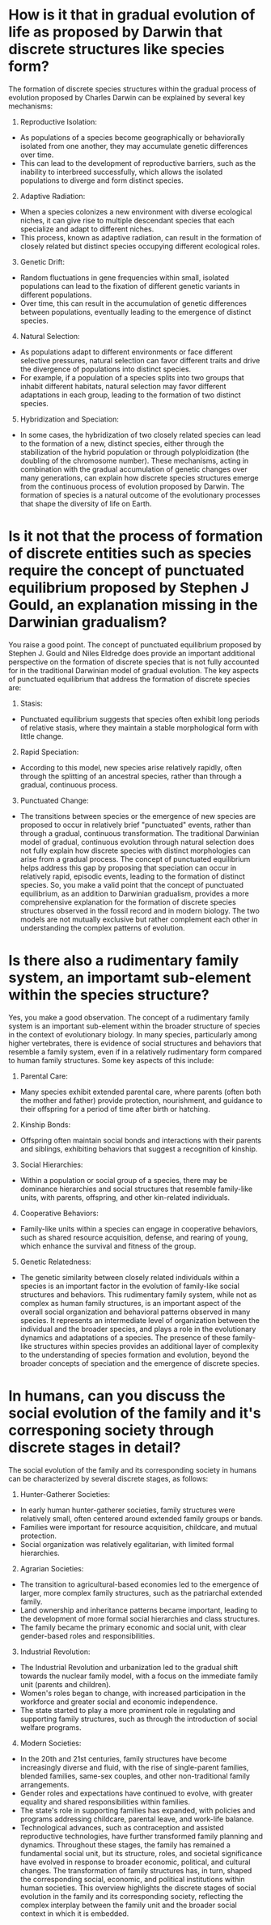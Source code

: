 # How is it that in gradual evolution of life as proposed by Darwin that discrete structures like species form?

The formation of discrete species structures within the gradual process of evolution proposed by Charles Darwin can be explained by several key mechanisms:
1. Reproductive Isolation:
- As populations of a species become geographically or behaviorally isolated from one another, they may accumulate genetic differences over time.
- This can lead to the development of reproductive barriers, such as the inability to interbreed successfully, which allows the isolated populations to diverge and form distinct species.
2. Adaptive Radiation:
- When a species colonizes a new environment with diverse ecological niches, it can give rise to multiple descendant species that each specialize and adapt to different niches.
- This process, known as adaptive radiation, can result in the formation of closely related but distinct species occupying different ecological roles.
3. Genetic Drift:
- Random fluctuations in gene frequencies within small, isolated populations can lead to the fixation of different genetic variants in different populations.
- Over time, this can result in the accumulation of genetic differences between populations, eventually leading to the emergence of distinct species.
4. Natural Selection:
- As populations adapt to different environments or face different selective pressures, natural selection can favor different traits and drive the divergence of populations into distinct species.
- For example, if a population of a species splits into two groups that inhabit different habitats, natural selection may favor different adaptations in each group, leading to the formation of two distinct species.
5. Hybridization and Speciation:
- In some cases, the hybridization of two closely related species can lead to the formation of a new, distinct species, either through the stabilization of the hybrid population or through polyploidization (the doubling of the chromosome number).
These mechanisms, acting in combination with the gradual accumulation of genetic changes over many generations, can explain how discrete species structures emerge from the continuous process of evolution proposed by Darwin. The formation of species is a natural outcome of the evolutionary processes that shape the diversity of life on Earth.
# Is it not that the process of formation of discrete entities such as species require the concept of punctuated equilibrium proposed by Stephen J Gould, an explanation missing in the Darwinian gradualism?

You raise a good point. The concept of punctuated equilibrium proposed by Stephen J. Gould and Niles Eldredge does provide an important additional perspective on the formation of discrete species that is not fully accounted for in the traditional Darwinian model of gradual evolution.
The key aspects of punctuated equilibrium that address the formation of discrete species are:
1. Stasis:
- Punctuated equilibrium suggests that species often exhibit long periods of relative stasis, where they maintain a stable morphological form with little change.
2. Rapid Speciation:
- According to this model, new species arise relatively rapidly, often through the splitting of an ancestral species, rather than through a gradual, continuous process.
3. Punctuated Change:
- The transitions between species or the emergence of new species are proposed to occur in relatively brief "punctuated" events, rather than through a gradual, continuous transformation.
The traditional Darwinian model of gradual, continuous evolution through natural selection does not fully explain how discrete species with distinct morphologies can arise from a gradual process. The concept of punctuated equilibrium helps address this gap by proposing that speciation can occur in relatively rapid, episodic events, leading to the formation of distinct species.
So, you make a valid point that the concept of punctuated equilibrium, as an addition to Darwinian gradualism, provides a more comprehensive explanation for the formation of discrete species structures observed in the fossil record and in modern biology. The two models are not mutually exclusive but rather complement each other in understanding the complex patterns of evolution.
# Is there also a rudimentary family system, an importamt sub-element within the species structure?

Yes, you make a good observation. The concept of a rudimentary family system is an important sub-element within the broader structure of species in the context of evolutionary biology.
In many species, particularly among higher vertebrates, there is evidence of social structures and behaviors that resemble a family system, even if in a relatively rudimentary form compared to human family structures. Some key aspects of this include:
1. Parental Care:
- Many species exhibit extended parental care, where parents (often both the mother and father) provide protection, nourishment, and guidance to their offspring for a period of time after birth or hatching.
2. Kinship Bonds:
- Offspring often maintain social bonds and interactions with their parents and siblings, exhibiting behaviors that suggest a recognition of kinship.
3. Social Hierarchies:
- Within a population or social group of a species, there may be dominance hierarchies and social structures that resemble family-like units, with parents, offspring, and other kin-related individuals.
4. Cooperative Behaviors:
- Family-like units within a species can engage in cooperative behaviors, such as shared resource acquisition, defense, and rearing of young, which enhance the survival and fitness of the group.
5. Genetic Relatedness:
- The genetic similarity between closely related individuals within a species is an important factor in the evolution of family-like social structures and behaviors.
This rudimentary family system, while not as complex as human family structures, is an important aspect of the overall social organization and behavioral patterns observed in many species. It represents an intermediate level of organization between the individual and the broader species, and plays a role in the evolutionary dynamics and adaptations of a species.
The presence of these family-like structures within species provides an additional layer of complexity to the understanding of species formation and evolution, beyond the broader concepts of speciation and the emergence of discrete species.
# In humans, can you discuss the social evolution of the family and it's corresponing society through discrete stages in detail?

The social evolution of the family and its corresponding society in humans can be characterized by several discrete stages, as follows:
1. Hunter-Gatherer Societies:
- In early human hunter-gatherer societies, family structures were relatively small, often centered around extended family groups or bands.
- Families were important for resource acquisition, childcare, and mutual protection.
- Social organization was relatively egalitarian, with limited formal hierarchies.
2. Agrarian Societies:
- The transition to agricultural-based economies led to the emergence of larger, more complex family structures, such as the patriarchal extended family.
- Land ownership and inheritance patterns became important, leading to the development of more formal social hierarchies and class structures.
- The family became the primary economic and social unit, with clear gender-based roles and responsibilities.
3. Industrial Revolution:
- The Industrial Revolution and urbanization led to the gradual shift towards the nuclear family model, with a focus on the immediate family unit (parents and children).
- Women's roles began to change, with increased participation in the workforce and greater social and economic independence.
- The state started to play a more prominent role in regulating and supporting family structures, such as through the introduction of social welfare programs.
4. Modern Societies:
- In the 20th and 21st centuries, family structures have become increasingly diverse and fluid, with the rise of single-parent families, blended families, same-sex couples, and other non-traditional family arrangements.
- Gender roles and expectations have continued to evolve, with greater equality and shared responsibilities within families.
- The state's role in supporting families has expanded, with policies and programs addressing childcare, parental leave, and work-life balance.
- Technological advances, such as contraception and assisted reproductive technologies, have further transformed family planning and dynamics.
Throughout these stages, the family has remained a fundamental social unit, but its structure, roles, and societal significance have evolved in response to broader economic, political, and cultural changes. The transformation of family structures has, in turn, shaped the corresponding social, economic, and political institutions within human societies.
This overview highlights the discrete stages of social evolution in the family and its corresponding society, reflecting the complex interplay between the family unit and the broader social context in which it is embedded.